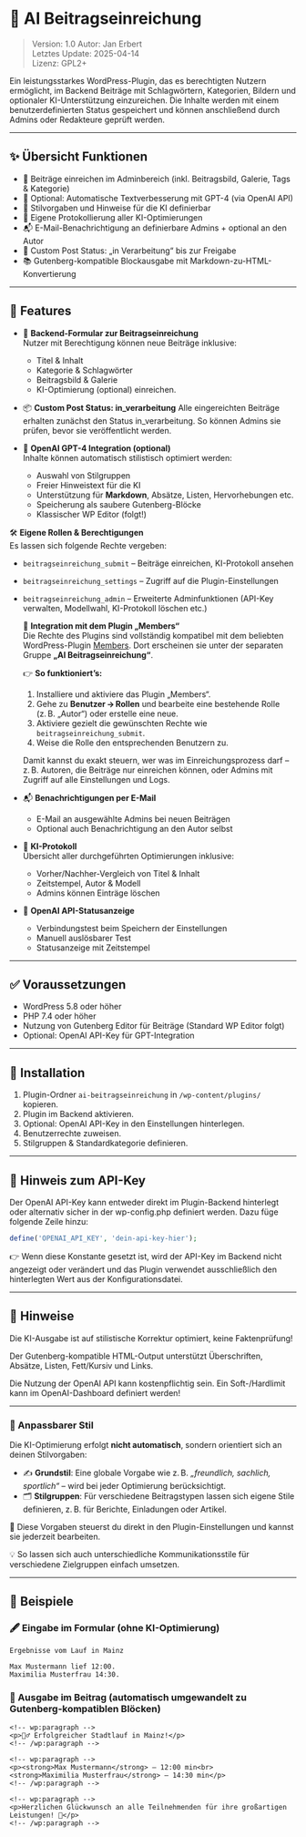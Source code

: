 # 🧠 AI Beitragseinreichung

> Version: 1.0
> Autor: Jan Erbert  
> Letztes Update: 2025-04-14  
> Lizenz: GPL2+

Ein leistungsstarkes WordPress-Plugin, das es berechtigten Nutzern ermöglicht, im Backend Beiträge mit Schlagwörtern, Kategorien, Bildern und optionaler KI-Unterstützung einzureichen. Die Inhalte werden mit einem benutzerdefinierten Status gespeichert und können anschließend durch Admins oder Redakteure geprüft werden.

---

## ✨ Übersicht Funktionen

- 📝 Beiträge einreichen im Adminbereich (inkl. Beitragsbild, Galerie, Tags & Kategorie)
- 🧠 Optional: Automatische Textverbesserung mit GPT-4 (via OpenAI API)
- 🔧 Stilvorgaben und Hinweise für die KI definierbar
- 💬 Eigene Protokollierung aller KI-Optimierungen
- 📬 E-Mail-Benachrichtigung an definierbare Admins + optional an den Autor
- 🔐 Custom Post Status: „in Verarbeitung“ bis zur Freigabe
- 📚 Gutenberg-kompatible Blockausgabe mit Markdown-zu-HTML-Konvertierung

---

## 🔧 Features

- 📝 **Backend-Formular zur Beitragseinreichung**  
  Nutzer mit Berechtigung können neue Beiträge inklusive:
  - Titel & Inhalt
  - Kategorie & Schlagwörter
  - Beitragsbild & Galerie
  - KI-Optimierung (optional)
    einreichen.

- 📦 **Custom Post Status: in_verarbeitung**
  Alle eingereichten Beiträge erhalten zunächst den Status in_verarbeitung. So können Admins sie prüfen, bevor sie veröffentlicht werden.

- 🤖 **OpenAI GPT-4 Integration (optional)**  
  Inhalte können automatisch stilistisch optimiert werden:
  - Auswahl von Stilgruppen
  - Freier Hinweistext für die KI
  - Unterstützung für **Markdown**, Absätze, Listen, Hervorhebungen etc.
  - Speicherung als saubere Gutenberg-Blöcke
  - Klassischer WP Editor (folgt!)

🛠️ **Eigene Rollen & Berechtigungen**  
Es lassen sich folgende Rechte vergeben:

- `beitragseinreichung_submit` – Beiträge einreichen, KI-Protokoll ansehen  
- `beitragseinreichung_settings` – Zugriff auf die Plugin-Einstellungen  
- `beitragseinreichung_admin` – Erweiterte Adminfunktionen (API-Key verwalten, Modellwahl, KI-Protokoll löschen etc.)

    🔐 **Integration mit dem Plugin „Members“**  
    Die Rechte des Plugins sind vollständig kompatibel mit dem beliebten WordPress-Plugin [Members](https://de.wordpress.org/plugins/members/). Dort erscheinen sie unter der separaten Gruppe **„AI Beitragseinreichung“**.

    👉 **So funktioniert’s:**
    1. Installiere und aktiviere das Plugin „Members“.
    2. Gehe zu **Benutzer → Rollen** und bearbeite eine bestehende Rolle (z. B. „Autor“) oder erstelle eine neue.
    3. Aktiviere gezielt die gewünschten Rechte wie `beitragseinreichung_submit`.
    4. Weise die Rolle den entsprechenden Benutzern zu.

    Damit kannst du exakt steuern, wer was im Einreichungsprozess darf – z. B. Autoren, die Beiträge nur einreichen können, oder Admins mit Zugriff auf alle Einstellungen und Logs.

- 📬 **Benachrichtigungen per E-Mail**  
  - E-Mail an ausgewählte Admins bei neuen Beiträgen
  - Optional auch Benachrichtigung an den Autor selbst

- 📑 **KI-Protokoll**  
  Übersicht aller durchgeführten Optimierungen inklusive:
  - Vorher/Nachher-Vergleich von Titel & Inhalt
  - Zeitstempel, Autor & Modell
  - Admins können Einträge löschen

- 📶 **OpenAI API-Statusanzeige**  
  - Verbindungstest beim Speichern der Einstellungen
  - Manuell auslösbarer Test
  - Statusanzeige mit Zeitstempel

---

## ✅ Voraussetzungen

- WordPress 5.8 oder höher
- PHP 7.4 oder höher
- Nutzung von Gutenberg Editor für Beiträge (Standard WP Editor folgt)
- Optional: OpenAI API-Key für GPT-Integration

---

## 🚀 Installation

1. Plugin-Ordner `ai-beitragseinreichung` in `/wp-content/plugins/` kopieren.
2. Plugin im Backend aktivieren.
3. Optional: OpenAI API-Key in den Einstellungen hinterlegen.
4. Benutzerrechte zuweisen.
5. Stilgruppen & Standardkategorie definieren.


---

## 🔐 Hinweis zum API-Key

Der OpenAI API-Key kann entweder direkt im Plugin-Backend hinterlegt oder alternativ sicher in der wp-config.php definiert werden.
Dazu füge folgende Zeile hinzu:

```php
define('OPENAI_API_KEY', 'dein-api-key-hier');
```

👉 Wenn diese Konstante gesetzt ist, wird der API-Key im Backend nicht angezeigt oder verändert und das Plugin verwendet ausschließlich den hinterlegten Wert aus der Konfigurationsdatei.

---

## 📌 Hinweise

Die KI-Ausgabe ist auf stilistische Korrektur optimiert, keine Faktenprüfung!

Der Gutenberg-kompatible HTML-Output unterstützt Überschriften, Absätze, Listen, Fett/Kursiv und Links.

Die Nutzung der OpenAI API kann kostenpflichtig sein. Ein Soft-/Hardlimit kann im OpenAI-Dashboard definiert werden!

---

### 🎨 Anpassbarer Stil

Die KI-Optimierung erfolgt **nicht automatisch**, sondern orientiert sich an deinen Stilvorgaben:

- ✍️ **Grundstil**: Eine globale Vorgabe wie z. B. _„freundlich, sachlich, sportlich“_ – wird bei jeder Optimierung berücksichtigt.
- 🗂️ **Stilgruppen**: Für verschiedene Beitragstypen lassen sich eigene Stile definieren, z. B. für Berichte, Einladungen oder Artikel.

🔧 Diese Vorgaben steuerst du direkt in den Plugin-Einstellungen und kannst sie jederzeit bearbeiten.

💡 So lassen sich auch unterschiedliche Kommunikationsstile für verschiedene Zielgruppen einfach umsetzen.

---

## 📘 Beispiele

### 🖋️ Eingabe im Formular (ohne KI-Optimierung)

```text
Ergebnisse vom Lauf in Mainz

Max Mustermann lief 12:00.  
Maximilia Musterfrau 14:30.
```

### 🧱 Ausgabe im Beitrag (automatisch umgewandelt zu Gutenberg-kompatiblen Blöcken)

```text
<!-- wp:paragraph -->
<p>🏃‍♂️ Erfolgreicher Stadtlauf in Mainz!</p>
<!-- /wp:paragraph -->

<!-- wp:paragraph -->
<p><strong>Max Mustermann</strong> – 12:00 min<br>
<strong>Maximilia Musterfrau</strong> – 14:30 min</p>
<!-- /wp:paragraph -->

<!-- wp:paragraph -->
<p>Herzlichen Glückwunsch an alle Teilnehmenden für ihre großartigen Leistungen! 🎉</p>
<!-- /wp:paragraph -->
```

